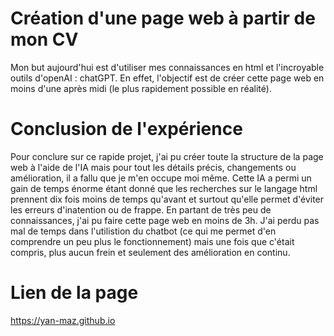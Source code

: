 # Création d'une page web à partir de mon CV

Mon but aujourd'hui est d'utiliser mes connaissances en html et l'incroyable outils d'openAI : chatGPT.
En effet, l'objectif est de créer cette page web en moins d'une après midi (le plus rapidement possible en réalité).

# Conclusion de l'expérience

Pour conclure sur ce rapide projet, j'ai pu créer toute la structure de la page web à l'aide de l'IA mais pour tout les détails précis, changements ou amélioration, il a fallu que je m'en occupe moi même. Cette IA a permi un gain de temps énorme étant donné que les recherches sur le langage html prennent dix fois moins de temps qu'avant et surtout qu'elle permet d'éviter les erreurs d'inatention ou de frappe.
En partant de très peu de connaissances, j'ai pu faire cette page web en moins de 3h. J'ai perdu pas mal de temps dans l'utilistion du chatbot (ce qui me permet d'en comprendre un peu plus le fonctionnement) mais une fois que c'était compris, plus aucun frein et seulement des amélioration en continu.

# Lien de la page

https://yan-maz.github.io
